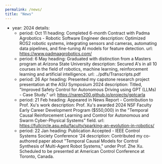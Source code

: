 ```yaml
---
permalink: /news/
title: "News"
---
```


- year: 2024
  details:
  - period: Oct 11
    heading: Completed 6-month Contract with Padma Agrobotics - Robotic Software Engineer
    description: Optimized ROS2 robotic systems, integrating sensors and cameras, automating data pipelines, and fine-tuning AI models for feature detection. 
    url: https://www.padmaagrobotics.com/
  - period: 6 May
    heading: Graduated with distinction from a Masters program at Arizona State University
    description: Secured A's in all 10 courses in the field of robotics, machine learning, reinforcement learning and artificial intelligence. 
    url: ../pdfs/Transcripts.pdf
  - period: 26 Apr
    heading: Presented my capstone research project presentation at the ASU Symposium 2024
    description: Titled, "Improved Safety Control for Autonomous Driving using GPT (LLMs) - Case Study." 
    url: https://naren200.github.io/projects/gptcarla
  - period: 21 Feb
    heading: Appeared in News Report - Contribution to Prof. Xu's work
    description: Prof. Xu's awarded 2024 NSF Faculty Early Career Development Program ($550,000) in the "Temporal Causal Reinforcement Learning and Control for Autonomous and Swarm Cyber-Physical Systems" field.
    url: https://fullcircle.asu.edu/faculty/sparking-an-evolution-in-robotics/
  - period: 22 Jan
    heading: Publication Accepted - IEEE Control Systems Society Conference '24
    description: Contributed my co-authored paper about "Temporal Causal Models for Control Synthesis of Multi-Agent Robot Systems," under Prof. Zhe Xu. Scheduled to be presented at American Control Conference at Toronto, Canada.
